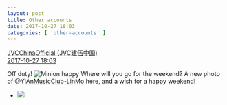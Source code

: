 ```yaml
---
layout: post
title: Other accounts
date: 2017-10-27 18:03
categories: [ 'other-accounts' ]
---
```


<div class="weibo-post-name">
  <a href="http://weibo.com/everio">JVCChinaOfficial (JVC建伍中国)</a>
</div>
<div class="weibo-info">
  <a href="http://weibo.com/2539816551/FskBygX3B">2017-10-27 18:03</a>
</div>

Off duty! ![Minion happy](http://img.t.sinajs.cn/t4/appstyle/expression/ext/normal/8d/xiaohuangren_gaoxing_org.png) Where will you go for the weekend? A new photo of [@YiAnMusicClub-LinMo](http://weibo.com/u/6108312042) here, and a wish for a happy weekend!

<!-- more -->

<ul class="weibo-pic-list-1">
  <li class="weibo-pic">
    <a href="http://////wx1.sinaimg.cn/mw690/97628667ly1fkwygvh93vj21kw1okqvb.jpg"><img src="//wx1.sinaimg.cn/thumb150/97628667ly1fkwygvh93vj21kw1okqvb.jpg" /></a>
  </li>
</ul>
